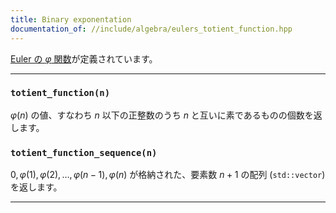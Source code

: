 ```yaml
---
title: Binary exponentation
documentation_of: //include/algebra/eulers_totient_function.hpp
---
```


[Euler の $\varphi$ 関数]("https://ja.wikipedia.org/wiki/%E3%82%AA%E3%82%A4%E3%83%A9%E3%83%BC%E3%81%AE%CF%86%E9%96%A2%E6%95%B0")が定義されています。

---

### `totient_function(n)`

$\varphi (n)$ の値、すなわち $n$ 以下の正整数のうち $n$ と互いに素であるものの個数を返します。

### `totient_function_sequence(n)`

$0, \varphi(1), \varphi(2), \ldots, \varphi(n-1), \varphi(n)$ が格納された、要素数 $n + 1$ の配列 (`std::vector`) を返します。

<!-- ToDo: totient_function_sum(n) \sum_{i = 1}^n \varphi(i) -->

---
